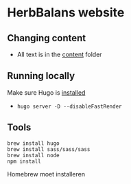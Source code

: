 # HerbBalans website

## Changing content

- All text is in the [content](https://github.com/Paragonia/herbbalans/tree/main/content) folder

## Running locally

Make sure Hugo is [installed](https://gohugo.io/installation/)

- `hugo server -D --disableFastRender`

## Tools
```
brew install hugo
brew install sass/sass/sass
brew install node
npm install
```

Homebrew moet installeren
